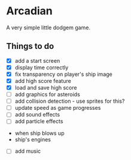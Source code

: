 # Arcadian

A very simple little dodgem game.

## Things to do

- [x] add a start screen
- [x] display time correctly
- [x] fix transparency on player's ship image
- [x] add high score feature
- [x] load and save high score
- [ ] add graphics for asteroids
- [ ] add collision detection - use sprites for this?
- [ ] update speed as game progresses
- [ ] add sound effects
- [ ] add particle effects
- when ship blows up
- ship's engines
- [ ] add music
